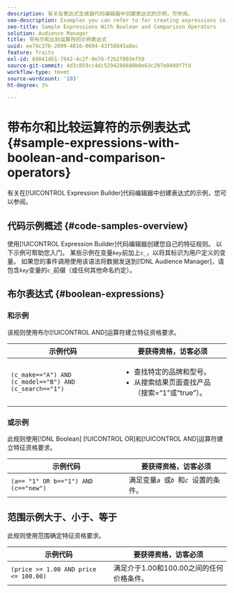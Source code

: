 ```yaml
---
description: 有关在表达式生成器代码编辑器中创建表达式的示例，可参阅。
seo-description: Examples you can refer to for creating expressions in the Expression Builder code editor.
seo-title: Sample Expressions With Boolean and Comparison Operators
solution: Audience Manager
title: 带布尔和比较运算符的示例表达式
uuid: ee74c376-2099-4816-8694-43f58845a0ac
feature: Traits
exl-id: 68041d61-7942-4c2f-9e78-f2b2f803ef59
source-git-commit: 4d3c859cc4dc5294286680b0e63c287e0409f7fd
workflow-type: tm+mt
source-wordcount: '193'
ht-degree: 3%

---
```


# 带布尔和比较运算符的示例表达式 {#sample-expressions-with-boolean-and-comparison-operators}

有关在[!UICONTROL Expression Builder]代码编辑器中创建表达式的示例，您可以参阅。

## 代码示例概述 {#code-samples-overview}

<!-- r_tb_expression_samples.xml -->

使用[!UICONTROL Expression Builder]代码编辑器创建您自己的特征规则。 以下示例可帮助您入门。 某些示例在变量&#x200B;*`key`*&#x200B;前加上`c_`，以将其标识为用户定义的变量。 如果您的事件调用使用该语法将数据发送到[!DNL Audience Manager]，请包含&#x200B;*`key`*&#x200B;变量的`c_`前缀（或任何其他命名约定）。

## 布尔表达式 {#boolean-expressions}

### 和示例

该规则使用布尔[!UICONTROL AND]运算符建立特征资格要求。

<table id="table_7C5E23EC9E0F43B182EA9771D7BB6E87"> 
 <thead> 
  <tr> 
   <th colname="col1" class="entry"> 示例代码 </th> 
   <th colname="col2" class="entry"> 要获得资格，访客必须 </th> 
  </tr> 
 </thead>
 <tbody> 
  <tr> 
   <td colname="col1"><code>(c_make=="A") AND (c_model=="B") AND (c_search=="1")</code> </td> 
   <td colname="col2"> 
    <ul id="ul_F1BB5084FB794BE7A3569F9C106FC481"> 
     <li id="li_56E8C3BACF1C4B33A46CF92C51FF2286">查找特定的品牌和型号。 </li> 
     <li id="li_DD55F053BFCF4B0888B6994013000DB2">从搜索结果页面查找产品（搜索=“1”或“true”）。 </li> 
    </ul> </td> 
  </tr> 
 </tbody> 
</table>

### 或示例

此规则使用[!DNL Boolean] [!UICONTROL OR]和[!UICONTROL AND]运算符建立特征资格要求。

<table id="table_6E8BA5EE1D7F4DCC9A92074D0C2C050E"> 
 <thead> 
  <tr> 
   <th colname="col1" class="entry"> 示例代码 </th> 
   <th colname="col2" class="entry"> 要获得资格，访客必须 </th> 
  </tr> 
 </thead>
 <tbody> 
  <tr> 
   <td colname="col1"><code>(a== "1" OR b=="1") AND (c=="new")</code> </td> 
   <td colname="col2"> 满足变量<code><i>a </i></code>或<code><i>b </i></code>和<code><i>c </i></code>设置的条件。 </td> 
  </tr> 
 </tbody> 
</table>

## 范围示例大于、小于、等于

此规则使用范围确定特征资格要求。

<table id="table_988DE28E35D94348ADD334FB4C9F68D3"> 
 <thead> 
  <tr> 
   <th colname="col1" class="entry"> 示例代码 </th> 
   <th colname="col2" class="entry"> 要获得资格，访客必须 </th> 
  </tr> 
 </thead>
 <tbody> 
  <tr> 
   <td colname="col1"><code>(price &gt;= 1.00 AND price &lt;= 100.00)</code> </td> 
   <td colname="col2"> 满足介于1.00和100.00之间的任何价格条件。 </td> 
  </tr> 
 </tbody> 
</table>
